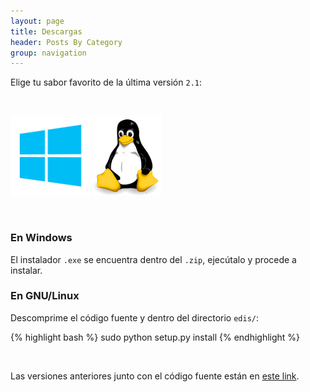 ```yaml
---
layout: page
title: Descargas
header: Posts By Category
group: navigation
---
```


Elige tu sabor favorito de la última versión `2.1`:

<br>

[![win](/img/win.png)](https://github.com/centaurialpha/edis/releases/download/v2.1/Edis-2.1-win-installer.zip) [![linux](/img/linux.png)](https://github.com/centaurialpha/edis/archive/v2.1.zip)

<br>

### En Windows

El instalador `.exe` se encuentra dentro del `.zip`, ejecútalo y procede a instalar.

### En GNU/Linux

Descomprime el código fuente y dentro del directorio `edis/`:

{% highlight bash %}
sudo python setup.py install
{% endhighlight %}

<br>

Las versiones anteriores junto con el código fuente están en [este link](https://github.com/centaurialpha/edis/releases).